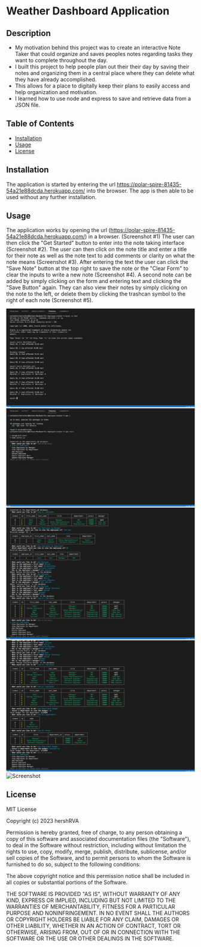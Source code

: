 # Weather Dashboard Application

## Description

- My motivation behind this project was to create an interactive Note Taker that could organize and saves peoples notes regarding tasks they want to complete throughout the day.
- I built this project to help people plan out their their day by saving their notes and organizing them in a central place where they can delete what they have already accomplished. 
- This allows for a place to digitally keep their plans to easily access and help organization and motivation. 
- I learned how to use node and express to save and retrieve data from a JSON file.    

## Table of Contents 

- [Installation](#installation)
- [Usage](#usage)
- [License](#license)

## Installation

The application is started by entering the url https://polar-spire-81435-54a21e88dcda.herokuapp.com/ into the browser.  The app is then able to be used without any further installation.

## Usage

The application works by opening the url (https://polar-spire-81435-54a21e88dcda.herokuapp.com/) in a browser. (Screenshot #1)
The user can then click the "Get Started" button to enter into the note taking interface (Screenshot #2).  The user can then click on the note title and enter a title for their note as well as the note text to add comments or clarity on what the note means (Screenshot #3).  After entering the text the user can click the "Save Note" button at the top right to save the note or the "Clear Form" to clear the inputs to write a new note (Screenshot #4).  A second note can be added by simply clicking on the form and entering text and clicking the "Save Button" again.  They can also view their notes by simply clicking on the note to the left, or delete them by clicking the trashcan symbol to the right of each note (Screenshot #5).


![Screenshot](Images/screenshot1.png)
![Screenshot](Images/screenshot2.png)
![Screenshot](Images/screenshot3.png)
![Screenshot](Images/screenshot4.png)
![Screenshot](Images/screenshot5.png)

## License

MIT License

Copyright (c) 2023 hershRVA

Permission is hereby granted, free of charge, to any person obtaining a copy
of this software and associated documentation files (the "Software"), to deal
in the Software without restriction, including without limitation the rights
to use, copy, modify, merge, publish, distribute, sublicense, and/or sell
copies of the Software, and to permit persons to whom the Software is
furnished to do so, subject to the following conditions:

The above copyright notice and this permission notice shall be included in all
copies or substantial portions of the Software.

THE SOFTWARE IS PROVIDED "AS IS", WITHOUT WARRANTY OF ANY KIND, EXPRESS OR
IMPLIED, INCLUDING BUT NOT LIMITED TO THE WARRANTIES OF MERCHANTABILITY,
FITNESS FOR A PARTICULAR PURPOSE AND NONINFRINGEMENT. IN NO EVENT SHALL THE
AUTHORS OR COPYRIGHT HOLDERS BE LIABLE FOR ANY CLAIM, DAMAGES OR OTHER
LIABILITY, WHETHER IN AN ACTION OF CONTRACT, TORT OR OTHERWISE, ARISING FROM,
OUT OF OR IN CONNECTION WITH THE SOFTWARE OR THE USE OR OTHER DEALINGS IN THE
SOFTWARE.


